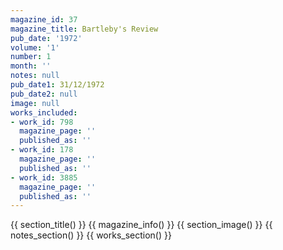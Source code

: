 ```yaml
---
magazine_id: 37
magazine_title: Bartleby's Review
pub_date: '1972'
volume: '1'
number: 1
month: ''
notes: null
pub_date1: 31/12/1972
pub_date2: null
image: null
works_included:
- work_id: 798
  magazine_page: ''
  published_as: ''
- work_id: 178
  magazine_page: ''
  published_as: ''
- work_id: 3885
  magazine_page: ''
  published_as: ''
---
```


{{ section_title() }}
{{ magazine_info() }}
{{ section_image() }}
{{ notes_section() }}
{{ works_section() }}
